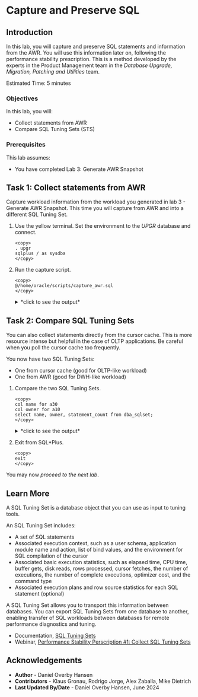 # Capture and Preserve SQL

## Introduction

In this lab, you will capture and preserve SQL statements and information from the AWR. You will use this information later on, following the performance stability prescription. This is a method developed by the experts in the Product Management team in the *Database Upgrade, Migration, Patching and Utilities* team.

Estimated Time: 5 minutes

### Objectives

In this lab, you will:

* Collect statements from AWR
* Compare SQL Tuning Sets (STS)

### Prerequisites

This lab assumes:

- You have completed Lab 3: Generate AWR Snapshot

## Task 1: Collect statements from AWR

Capture workload information from the workload you generated in lab 3 - Generate AWR Snapshot. This time you will capture from AWR and into a different SQL Tuning Set.

1. Use the yellow terminal. Set the environment to the *UPGR* database and connect.

    ```
    <copy>
    . upgr
    sqlplus / as sysdba
    </copy>
    ```

2.  Run the capture script.

    ```
    <copy>
    @/home/oracle/scripts/capture_awr.sql
    </copy>
    ```

    <details>
    <summary>*click to see the output*</summary>
    ``` text
    SQL> @/home/oracle/scripts/capture_awr.sql
    Snapshot Range between 111 and 120.
    There are 31 SQL Statements in STS_CaptureAWR.

    PL/SQL procedure successfully completed.
    ```
    </details>

    The script takes the longest-running statements from AWR and loads them into a new SQL Tuning Set. The snapshot range and the number of statements may vary.

## Task 2: Compare SQL Tuning Sets

You can also collect statements directly from the cursor cache. This is more resource intense but helpful in the case of OLTP applications. Be careful when you poll the cursor cache too frequently.

You now have two SQL Tuning Sets:
- One from cursor cache (good for OLTP-like workload)
- One from AWR (good for DWH-like workload)

1. Compare the two SQL Tuning Sets.

    ```
    <copy>
    col name for a30
    col owner for a10
    select name, owner, statement_count from dba_sqlset;
    </copy>
    ```

    <details>
    <summary>*click to see the output*</summary>
    ``` text
    SQL> select name, owner, statement_count from dba_sqlset;

    NAME                           OWNER      STATEMENT_COUNT
    ------------------------------ ---------- ---------------
    STS_CaptureCursorCache         SYS                     41
    STS_CaptureAWR                 SYS                     31
    ```
    </details>

    It is very likely that you will get different statement counts. One of the reasons could be that often, the capture from the cursor cache will catch more statements compared to those written down from ASH (Active Session History) into AWR. And it does not play any role for the lab whether the number of statements matches.

2. Exit from SQL*Plus.

    ```
    <copy>
    exit
    </copy>
    ```

You may now *proceed to the next lab*.

## Learn More

A SQL Tuning Set is a database object that you can use as input to tuning tools.

An SQL Tuning Set includes:

- A set of SQL statements
- Associated execution context, such as a user schema, application module name and action, list of bind values, and the environment for SQL compilation of the cursor
- Associated basic execution statistics, such as elapsed time, CPU time, buffer gets, disk reads, rows processed, cursor fetches, the number of executions, the number of complete executions, optimizer cost, and the command type
- Associated execution plans and row source statistics for each SQL statement (optional)

A SQL Tuning Set allows you to transport this information between databases. You can export SQL Tuning Sets from one database to another, enabling transfer of SQL workloads between databases for remote performance diagnostics and tuning.

* Documentation, [SQL Tuning Sets](https://docs.oracle.com/en/database/oracle/oracle-database/19/tgsql/managing-sql-tuning-sets.html#GUID-DD136837-9921-4C73-ABB8-9F1DC22542C5)
* Webinar, [Performance Stability Perscription #1: Collect SQL Tuning Sets](https://www.youtube.com/watch?v=qCt1_Fc3JRs&t=3969s)

## Acknowledgements
* **Author** - Daniel Overby Hansen
* **Contributors** - Klaus Gronau, Rodrigo Jorge, Alex Zaballa, Mike Dietrich
* **Last Updated By/Date** - Daniel Overby Hansen, June 2024
